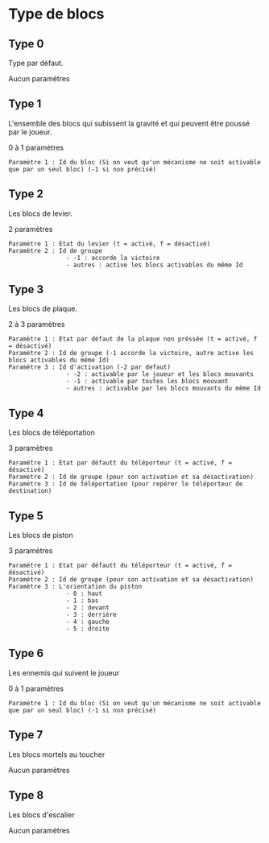 # Type de blocs

## Type 0

Type par défaut.

Aucun paramètres

## Type 1

L'ensemble des blocs qui subissent la gravité et qui peuvent être poussé par le joueur.

0 à 1 paramètres

    Paramètre 1 : Id du bloc (Si on veut qu'un mécanisme ne soit activable que par un seul bloc) (-1 si non précisé)

## Type 2

Les blocs de levier.

2 paramètres

    Paramètre 1 : Etat du levier (t = activé, f = désactivé)
    Paramètre 2 : Id de groupe
                    - -1 : accorde la victoire
                    - autres : active les blocs activables du même Id

## Type 3

Les blocs de plaque.

2 à 3 paramètres

    Paramètre 1 : Etat par défaut de la plaque non préssée (t = activé, f = désactivé)
    Paramètre 2 : Id de groupe (-1 accorde la victoire, autre active les blocs activables du même Id)
    Paramètre 3 : Id d'activation (-2 par defaut)
                    - -2 : activable par le joueur et les blocs mouvants
                    - -1 : activable par toutes les blocs mouvant
                    - autres : activable par les blocs mouvants du même Id

## Type 4

Les blocs de téléportation

3 paramètres

    Paramètre 1 : Etat par défautt du téléporteur (t = activé, f = désactivé)
    Paramètre 2 : Id de groupe (pour son activation et sa désactivation)
    Paramètre 3 : Id de téléportation (pour repérer le téléporteur de destination)

## Type 5

Les blocs de piston

3 paramètres

    Paramètre 1 : Etat par défautt du téléporteur (t = activé, f = désactivé)
    Paramètre 2 : Id de groupe (pour son activation et sa désactivation)
    Paramètre 3 : L'orientation du piston
                    - 0 : haut
                    - 1 : bas
                    - 2 : devant
                    - 3 : derrière
                    - 4 : gauche
                    - 5 : droite

## Type 6

Les ennemis qui suivent le joueur

0 à 1 paramètres

    Paramètre 1 : Id du bloc (Si on veut qu'un mécanisme ne soit activable que par un seul bloc) (-1 si non précisé)

## Type 7

Les blocs mortels au toucher

Aucun paramètres

## Type 8

Les blocs d'escalier

Aucun paramètres

